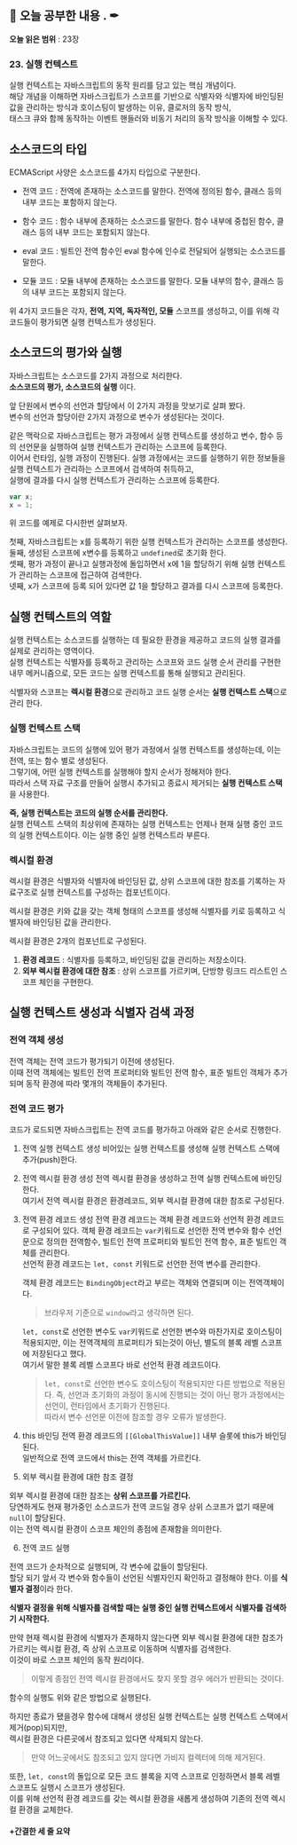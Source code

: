 ## 📕 오늘 공부한 내용 . ✒

**오늘 읽은 범위** : 23장

### 23. 실행 컨텍스트

실행 컨텍스트는 자바스크립트의 동작 원리를 담고 있는 핵심 개념이다.<br>
해당 개념을 이해하면 자바스크립트가 스코프를 기반으로 식별자와 식별자에 바인딩된 값을 관리하는 방식과 호이스팅이 발생하는 이유, 클로저의 동작 방식,<br>
태스크 큐와 함께 동작하는 이벤트 핸들러와 비동기 처리의 동작 방식을 이해할 수 있다.

## 소스코드의 타입

ECMAScript 사양은 소스코드를 4가지 타입으로 구분한다.

- 전역 코드 : 전역에 존재하는 소스코드를 말한다. 전역에 정의된 함수, 클래스 등의 내부 코드는 포함하지 않는다.

- 함수 코드 : 함수 내부에 존재하는 소스코드를 말한다. 함수 내부에 중첩된 함수, 클래스 등의 내부 코드는 포함되지 않는다.

- eval 코드 : 빌트인 전역 함수인 eval 함수에 인수로 전달되어 실행되는 소스코드를 말한다.

- 모듈 코드 : 모듈 내부에 존재하는 소스코드를 말한다. 모듈 내부의 함수, 클래스 등의 내부 코드는 포함되지 않는다.

위 4가지 코드들은 각자, **전역, 지역, 독자적인, 모듈** 스코프를 생성하고, 이를 위해 각 코드들이 평가되면 실행 컨텍스트가 생성된다.

## 소스코드의 평가와 실행

자바스크립트는 소스코드를 2가지 과정으로 처리한다.<br>
**소스코드의 평가, 소스코드의 실행** 이다.

앞 단원에서 변수의 선언과 할당에서 이 2가지 과정을 맛보기로 살펴 봤다.<br>
변수의 선언과 할당이란 2가지 과정으로 변수가 생성된다는 것이다.

같은 맥락으로 자바스크립트는 평가 과정에서 실행 컨텍스트를 생성하고 변수, 함수 등의 선언문을 실행하여 실행 컨텍스트가 관리하는 스코프에 등록한다.<br>
이어서 런타임, 실행 과정이 진행된다. 실행 과정에서는 코드를 실행하기 위한 정보들을 실행 컨텍스트가 관리하는 스코프에서 검색하여 취득하고,<br>
실행에 결과를 다시 실행 컨텍스트가 관리하는 스코프에 등록한다.

```javascript
var x;
x = 1;
```

위 코드를 예제로 다시한번 살펴보자.

첫째, 자바스크립트는 x를 등록하기 위한 실행 컨텍스트가 관리하는 스코프를 생성한다.<br>
둘째, 생성된 스코프에 x변수를 등록하고 `undefined`로 초기화 한다.<br>
셋째, 평가 과정이 끝나고 실행과정에 돌입하면서 x에 1을 할당하기 위해 실행 컨텍스트가 관리하는 스코프에 접근하여 검색한다.<br>
넷째, x가 스코프에 등록 되어 있다면 값 1을 할당하고 결과를 다시 스코프에 등록한다.

## 실행 컨텍스트의 역할

실행 컨텍스트는 소스코드를 실행하는 데 필요한 환경을 제공하고 코드의 실행 결과를 실제로 관리하는 영역이다.<br>
실행 컨텍스트는 식별자를 등록하고 관리하는 스코프와 코드 실행 순서 관리를 구현한 내무 메커니즘으로, 모든 코드는 실행 컨텍스트를 통해 실행되고 관리된다.

식별자와 스코프는 **렉시컬 환경**으로 관리하고 코드 실행 순서는 **실행 컨텍스트 스택**으로 관리 한다.

### 실행 컨텍스트 스택

자바스크립트는 코드의 실행에 있어 평가 과정에서 실행 컨텍스트를 생성하는데, 이는 전역, 또는 함수 별로 생성된다.<br>
그렇기에, 어떤 실행 컨텍스트를 실행해야 할지 순서가 정해저야 한다.<br>
따라서 스택 자료 구조를 만들어 실행시 추가되고 종료시 제거되는 **실행 컨텍스트 스택**을 사용한다.

**즉, 실행 컨텍스트는 코드의 실행 순서를 관리한다.**<br>
실행 컨텍스트 스택의 최상위에 존재하는 실행 컨텍스트는 언제나 현재 실행 중인 코드의 실행 컨텍스트이다. 이는 실행 중인 실행 컨텍스트라 부른다.

### 렉시컬 환경

렉시컬 환경은 식별자와 식별자에 바인딩된 값, 상위 스코프에 대한 참조를 기록하는 자료구조로 실행 컨텍스트를 구성하는 컴포넌트이다.

렉시컬 환경은 키와 값을 갖는 객체 형태의 스코프를 생성해 식별자를 키로 등록하고 식별자에 바인딩된 값을 관리한다.

렉시컬 환경은 2개의 컴포넌트로 구성된다.

1. **환경 레코드** : 식별자를 등록하고, 바인딩된 값을 관리하는 저장소이다.
2. **외부 렉시컬 환경에 대한 참조** : 상위 스코프를 가르키며, 단방향 링크드 리스트인 스코프 체인을 구현한다.

## 실행 컨텍스트 생성과 식별자 검색 과정

### 전역 객체 생성

전역 객체는 전역 코드가 평가되기 이전에 생성된다.<br>
이때 전역 객체에는 빌트인 전역 프로퍼티와 빌트인 전역 함수, 표준 빌트인 객체가 추가 되며 동작 환경에 따라 몇개의 객체들이 추가된다.

### 전역 코드 평가

코드가 로드되면 자바스크립트는 전역 코드를 평가하고 아래와 같은 순서로 진행한다.

1. 전역 실행 컨텍스트 생성
   비어있는 실행 컨텍스트를 생성해 실행 컨텍스트 스택에 추가(push)한다.

2. 전역 렉시컬 환경 생성
   전역 렉시컬 환경을 생성하고 전역 실행 컨텍스트에 바인딩 한다.<br>
   여기서 전역 렉시컬 환경은 환경레코드, 외부 렉시컬 환경에 대한 참조로 구성된다.

3. 전역 환경 레코드 생성
   전역 환경 레코드는 객체 환경 레코드와 선언적 환경 레코드로 구성되어 있다.
   객체 환경 레코드는 `var`키워드로 선언한 전역 변수와 함수 선언문으로 정의한 전역함수, 빌트인 전역 프로퍼티와 빌트인 전역 함수, 표준 빌트인 객체를 관리한다.<br>
   선언적 환경 레코드는 `let, const` 키워드로 선언한 전역 변수를 관리한다.

   객체 환경 레코드는 `BindingObject`라고 부르는 객체와 연결되며 이는 전역객체이다.

   > 브라우저 기준으로 `window`라고 생각하면 된다.

   `let, const`로 선언한 변수도 `var`키워드로 선언한 변수와 마찬가지로 호이스팅이 적용되지만, 이는 전역객체의 프로퍼티가 되는것이 아닌, 별도의 블록 레벨 스코프에 저장된다고 했다.<br>
   여기서 말한 블록 레벨 스코프다 바로 선언적 환경 레코드이다.

   > `let, const`로 선언한 변수도 호이스팅이 적용되지만 다른 방법으로 적용된다. 즉, 선언과 초기화의 과정이 동시에 진행되는 것이 아닌 평가 과정에서는 선언이, 런타임에서 초기화가 진행된다.<br>따라서 변수 선언문 이전에 참조할 경우 오류가 발생한다.

4. this 바인딩
   전역 환경 레코드의 `[[GlobalThisValue]]` 내부 슬롯에 this가 바인딩된다. <br>
   일반적으로 전역 코드에서 this는 전역 객체를 가르킨다.

5. 외부 렉시컬 환경에 대한 참조 결정

외부 렉시컬 환경에 대한 참조는 **상위 스코프를 가르킨다.**<br>
당연하게도 현재 평가중인 소스코드가 전역 코드일 경우 상위 스코프가 없기 때문에 `null`이 할당된다.<br>
이는 전역 렉시컬 환경이 스코프 체인의 종점에 존재함을 의미한다.

6. 전역 코드 실행

전역 코드가 순차적으로 실행되며, 각 변수에 값들이 할당된다.<br>
할당 되기 앞서 각 변수와 함수들이 선언된 식별자인지 확인하고 결정해야 한다. 이를 **식별자 결정**이라 한다.

**식별자 결정을 위해 식별자를 검색할 때는 실행 중인 실행 컨텍스트에서 식별자를 검색하기 시작한다.**

만약 현재 렉시컬 환경에 식별자가 존재하지 않는다면 외부 렉시컬 환경에 대한 참조가 가르키는 렉시컬 환경, 즉 상위 스코프로 이동하며 식별자를 검색한다.<br>
이것이 바로 스코프 체인의 동작 원리이다.

> 이렇게 종점인 전역 렉시컬 환경에서도 찾지 못할 경우 에러가 반환되는 것이다.

함수의 실행도 위와 같은 방법으로 실행된다.

하지만 종료가 됐을경우 함수에 대해서 생성된 실행 컨텍스트는 실행 컨텍스트 스택에서 제거(pop)되지만,<br>
렉시컬 환경은 다른곳에서 참조되고 있다면 삭제되지 않는다.

> 만약 어느곳에서도 참조되고 있지 않다면 가비지 컬렉터에 의해 제거된다.

또한, `let, const`의 돌입으로 모든 코드 블록을 지역 스코프로 인정하면서 블록 레벨 스코프도 실행시 스코프가 생성된다.<br>
이를 위해 선언적 환경 레코드를 갖는 렉시컬 환경을 새롭게 생성하여 기존의 전역 렉시컬 환경을 교체한다.

#### +간결한 세 줄 요약

